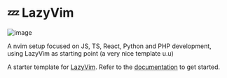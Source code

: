 # 💤 LazyVim
![image](https://github.com/sebalfaro/lazyvimSetup/assets/89085542/de142267-21b2-4ddc-b8dd-7c6b24eb15ea)

A nvim setup focused on JS, TS, React, Python and PHP development, using LazyVim as starting point (a very nice template u.u) 

A starter template for [LazyVim](https://github.com/LazyVim/LazyVim).
Refer to the [documentation](https://lazyvim.github.io/installation) to get started.
